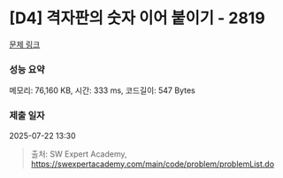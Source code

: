 # [D4] 격자판의 숫자 이어 붙이기 - 2819 

[문제 링크](https://swexpertacademy.com/main/code/problem/problemDetail.do?contestProbId=AV7I5fgqEogDFAXB) 

### 성능 요약

메모리: 76,160 KB, 시간: 333 ms, 코드길이: 547 Bytes

### 제출 일자

2025-07-22 13:30



> 출처: SW Expert Academy, https://swexpertacademy.com/main/code/problem/problemList.do